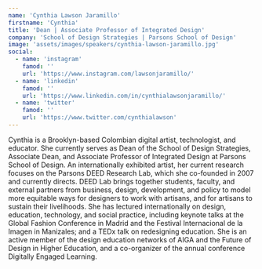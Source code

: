 ```yaml
---
name: 'Cynthia Lawson Jaramillo'
firstname: 'Cynthia'
title: 'Dean | Associate Professor of Integrated Design'
company: 'School of Design Strategies | Parsons School of Design'
image: 'assets/images/speakers/cynthia-lawson-jaramillo.jpg'
social:
  - name: 'instagram'
    famod: ''
    url: 'https://www.instagram.com/lawsonjaramillo/'
  - name: 'linkedin'
    famod: ''
    url: 'https://www.linkedin.com/in/cynthialawsonjaramillo/'
  - name: 'twitter'
    famod: ''
    url: 'https://www.twitter.com/cynthialawson'
---
```


Cynthia is a Brooklyn-based Colombian digital artist, technologist, and educator. She currently serves as Dean of the School of Design Strategies, Associate Dean, and Associate Professor of Integrated Design at Parsons School of Design. An internationally exhibited artist, her current research focuses on the Parsons DEED Research Lab, which she co-founded in 2007 and currently directs. DEED Lab brings together students, faculty, and external partners from business, design, development, and policy to model more equitable ways for designers to work with artisans, and for artisans to sustain their livelihoods. She has lectured internationally on design, education, technology, and social practice, including keynote talks at the Global Fashion Conference in Madrid and the Festival Internacional de la Imagen in Manizales; and a TEDx talk on redesigning education. She is an active member of the design education networks of AIGA and the Future of Design in Higher Education, and a co-organizer of the annual conference Digitally Engaged Learning.

